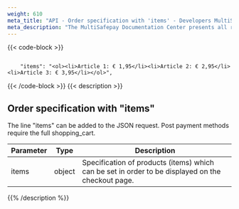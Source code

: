 ```yaml
---
weight: 610
meta_title: "API - Order specification with 'items' - Developers MultiSafepay"
meta_description: "The MultiSafepay Documentation Center presents all relevant information about our Plugins and API. You can also find support pages for Payment Methods, Tools and General Questions as well as the contact details of our Support and Integration Teams."
---
```


{{< code-block >}}
```shell 

    "items": "<ol><li>Article 1: € 1,95</li><li>Article 2: € 2,95</li><li>Article 3: € 3,95</li></ol>",

 ```
{{< /code-block >}}
{{< description >}}

## Order specification with "items"

The line "items" can be added to the JSON request. Post payment methods require the full shopping_cart.

| Parameter                         | Type     | Description     |
|-----------------------------------|----------|-----------------|
| items                   | object   | Specification of products (items) which can be set in order to be displayed on the checkout page.                |

{{% /description %}}